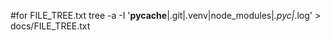 #for FILE_TREE.txt
tree -a -I '__pycache__|.git|.venv|node_modules|*.pyc|*.log' > docs/FILE_TREE.txt
